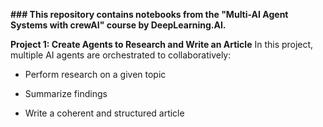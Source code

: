 **### This repository contains notebooks from the "Multi-AI Agent Systems with crewAI" course by DeepLearning.AI.**

**Project 1: Create Agents to Research and Write an Article**
In this project, multiple AI agents are orchestrated to collaboratively:

* Perform research on a given topic

* Summarize findings

* Write a coherent and structured article
